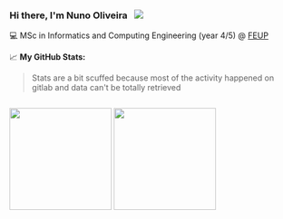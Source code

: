 ### Hi there, I'm Nuno Oliveira &nbsp; ![](https://visitor-badge.glitch.me/badge?page_id=NunationFL.NunationFL)

💻 MSc in Informatics and Computing Engineering (year 4/5) @ [FEUP](https://sigarra.up.pt/feup/pt/web_page.inicial) 

📈 **My GitHub Stats:**
> Stats are a bit scuffed because most of the activity happened on gitlab and data can't be totally retrieved
<p>
  <img style="padding-top: 1em;" height="180em" src="https://github-readme-stats.vercel.app/api?username=NunationFL&show_icons=true&hide_border=true&&count_private=true&include_all_commits=true&theme=radical&border_radius=1em" /> 
  <img height="180em" src="https://github-readme-stats.vercel.app/api/top-langs/?username=NunationFL&show_icons=true&hide_border=true&layout=compact&&count_private=true&theme=radical&langs_count=8&border_radius=1em"/>
</p>





